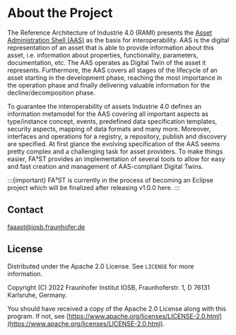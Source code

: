 # About the Project

The Reference Architecture of Industrie 4.0 (RAMI) presents the [Asset Administration Shell (AAS)](https://www.plattform-i40.de/SiteGlobals/IP/Forms/Listen/Downloads/EN/Downloads_Formular.html?cl2Categories_TechnologieAnwendungsbereich_name=Verwaltungsschale) as the basis for interoperability. AAS is the digital representation of an asset that is able to provide information about this asset, i.e. information about properties, functionality, parameters, documentation, etc. The AAS operates as Digital Twin of the asset it represents.
Furthermore, the AAS covers all stages of the lifecycle of an asset starting in the development phase, reaching the most importance in the operation phase and finally delivering valuable information for the decline/decomposition phase.

To guarantee the interoperability of assets Industrie 4.0 defines an information metamodel for the AAS covering all important aspects as type/instance concept, events, predefined data specification templates, security aspects, mapping of data formats and many more. Moreover, interfaces and operations for a registry, a repository, publish and discovery are specified.
At first glance the evolving specification of the AAS seems pretty complex and a challenging task for asset providers. To make things easier, FA³ST provides an implementation of several tools to allow for easy and fast creation and management of AAS-compliant Digital Twins.

:::{important}
FA³ST is currently in the process of becoming an Eclipse project which will be finalized after releasing v1.0.0 here.
:::

## Contact

faaast@iosb.fraunhofer.de

## License

Distributed under the Apache 2.0 License. See `LICENSE` for more information.

Copyright (C) 2022 Fraunhofer Institut IOSB, Fraunhoferstr. 1, D 76131 Karlsruhe, Germany.

You should have received a copy of the Apache 2.0 License along with this program. If not, see [https://www.apache.org/licenses/LICENSE-2.0.html](https://www.apache.org/licenses/LICENSE-2.0.html).
